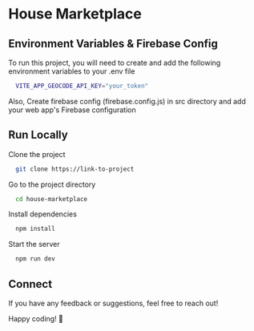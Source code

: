 
# House Marketplace

## Environment Variables & Firebase Config

To run this project, you will need to create and add the following environment variables to your .env file

```bash
  VITE_APP_GEOCODE_API_KEY="your_token"
```

Also, Create firebase config (firebase.config.js) in src directory and add your web app's Firebase configuration

## Run Locally

Clone the project

```bash
  git clone https://link-to-project
```

Go to the project directory

```bash
  cd house-marketplace
```

Install dependencies

```bash
  npm install
```

Start the server

```bash
  npm run dev
```

## Connect

If you have any feedback or suggestions, feel free to reach out!

Happy coding! 🚀
